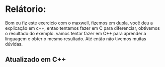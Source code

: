 # Relátorio:

Bom eu fiz este exercicio com o maxwell, fizemos em dupla, você deu a explicação em c++, entao tentamos
fazer em C para diferenciar, obtivemos o resultado do exemplo. vamos tentar fazer em C++ para aprender
a linguagem e obter o mesmo resultado. Até então não tivemos muitas dúvidas.

## Atualizado em C++
